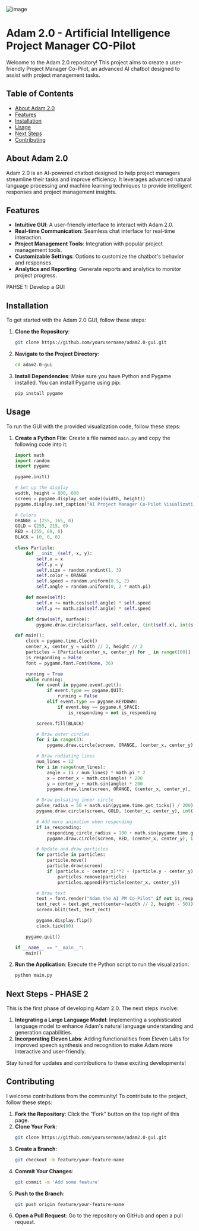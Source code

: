 ![image](https://github.com/ai-in-pm/Adam-2.0-GUI-AI-PM-Co-Pilot/assets/36999549/9c386a23-3674-44f5-a4e5-fd54514a954d)

# Adam 2.0 - Artificial Intelligence Project Manager CO-Pilot

Welcome to the Adam 2.0 repository! This project aims to create a user-friendly Project Manager Co-Pilot, an advanced AI chatbot designed to assist with project management tasks.

## Table of Contents

- [About Adam 2.0](#about-adam-20)
- [Features](#features)
- [Installation](#installation)
- [Usage](#usage)
- [Next Steps](#next-steps)
- [Contributing](#contributing)

## About Adam 2.0

Adam 2.0 is an AI-powered chatbot designed to help project managers streamline their tasks and improve efficiency. It leverages advanced natural language processing and machine learning techniques to provide intelligent responses and project management insights.

## Features

- **Intuitive GUI**: A user-friendly interface to interact with Adam 2.0.
- **Real-time Communication**: Seamless chat interface for real-time interaction.
- **Project Management Tools**: Integration with popular project management tools.
- **Customizable Settings**: Options to customize the chatbot's behavior and responses.
- **Analytics and Reporting**: Generate reports and analytics to monitor project progress.

PAHSE 1:  Develop a GUI

## Installation

To get started with the Adam 2.0 GUI, follow these steps:

1. **Clone the Repository**:
    ```bash
    git clone https://github.com/yourusername/adam2.0-gui.git
    ```
2. **Navigate to the Project Directory**:
    ```bash
    cd adam2.0-gui
    ```
3. **Install Dependencies**:
    Make sure you have Python and Pygame installed. You can install Pygame using pip:
    ```bash
    pip install pygame
    ```

## Usage

To run the GUI with the provided visualization code, follow these steps:

1. **Create a Python File**:
    Create a file named `main.py` and copy the following code into it:

    ```python
    import math
    import random
    import pygame

    pygame.init()

    # Set up the display
    width, height = 800, 600
    screen = pygame.display.set_mode((width, height))
    pygame.display.set_caption("AI Project Manager Co-Pilot Visualization")

    # Colors
    ORANGE = (255, 165, 0)
    GOLD = (255, 215, 0)
    RED = (255, 69, 0)
    BLACK = (0, 0, 0)

    class Particle:
        def __init__(self, x, y):
            self.x = x
            self.y = y
            self.size = random.randint(1, 3)
            self.color = ORANGE
            self.speed = random.uniform(0.5, 2)
            self.angle = random.uniform(0, 2 * math.pi)

        def move(self):
            self.x += math.cos(self.angle) * self.speed
            self.y += math.sin(self.angle) * self.speed

        def draw(self, surface):
            pygame.draw.circle(surface, self.color, (int(self.x), int(self.y)), self.size)

    def main():
        clock = pygame.time.Clock()
        center_x, center_y = width // 2, height // 2
        particles = [Particle(center_x, center_y) for _ in range(100)]
        is_responding = False
        font = pygame.font.Font(None, 36)

        running = True
        while running:
            for event in pygame.event.get():
                if event.type == pygame.QUIT:
                    running = False
                elif event.type == pygame.KEYDOWN:
                    if event.key == pygame.K_SPACE:
                        is_responding = not is_responding

            screen.fill(BLACK)

            # Draw outer circles
            for i in range(3):
                pygame.draw.circle(screen, ORANGE, (center_x, center_y), 200 - i * 30, 1)

            # Draw radiating lines
            num_lines = 12
            for i in range(num_lines):
                angle = (i / num_lines) * math.pi * 2
                x = center_x + math.cos(angle) * 200
                y = center_y + math.sin(angle) * 200
                pygame.draw.line(screen, ORANGE, (center_x, center_y), (x, y), 1)

            # Draw pulsating inner circle
            pulse_radius = 50 + math.sin(pygame.time.get_ticks() / 200) * 10
            pygame.draw.circle(screen, GOLD, (center_x, center_y), int(pulse_radius), 1)

            # Add more animation when responding
            if is_responding:
                responding_circle_radius = 100 + math.sin(pygame.time.get_ticks() / 150) * 20
                pygame.draw.circle(screen, RED, (center_x, center_y), int(responding_circle_radius), 1)

            # Update and draw particles
            for particle in particles:
                particle.move()
                particle.draw(screen)
                if (particle.x - center_x)**2 + (particle.y - center_y)**2 > 200**2:
                    particles.remove(particle)
                    particles.append(Particle(center_x, center_y))

            # Draw text
            text = font.render("Adam the AI PM Co-Pilot" if not is_responding else "Adam the AI PM Co-Pilot (Responding...)", True, GOLD)
            text_rect = text.get_rect(center=(width // 2, height - 50))
            screen.blit(text, text_rect)

            pygame.display.flip()
            clock.tick(60)

        pygame.quit()

    if __name__ == "__main__":
        main()
    ```

2. **Run the Application**:
    Execute the Python script to run the visualization:
    ```bash
    python main.py
    ```

## Next Steps - PHASE 2

This is the first phase of developing Adam 2.0. The next steps involve:

1. **Integrating a Large Language Model**: Implementing a sophisticated language model to enhance Adam's natural language understanding and generation capabilities.
2. **Incorporating Eleven Labs**: Adding functionalities from Eleven Labs for improved speech synthesis and recognition to make Adam more interactive and user-friendly.

Stay tuned for updates and contributions to these exciting developments!

## Contributing

I welcome contributions from the community! To contribute to the project, follow these steps:

1. **Fork the Repository**: Click the "Fork" button on the top right of this page.
2. **Clone Your Fork**:
    ```bash
    git clone https://github.com/yourusername/adam2.0-gui.git
    ```
3. **Create a Branch**:
    ```bash
    git checkout -b feature/your-feature-name
    ```
4. **Commit Your Changes**:
    ```bash
    git commit -m 'Add some feature'
    ```
5. **Push to the Branch**:
    ```bash
    git push origin feature/your-feature-name
    ```
6. **Open a Pull Request**: Go to the repository on GitHub and open a pull request.
